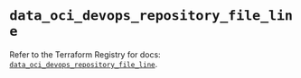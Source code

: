 # `data_oci_devops_repository_file_line`

Refer to the Terraform Registry for docs: [`data_oci_devops_repository_file_line`](https://registry.terraform.io/providers/oracle/oci/6.18.0/docs/data-sources/devops_repository_file_line).
